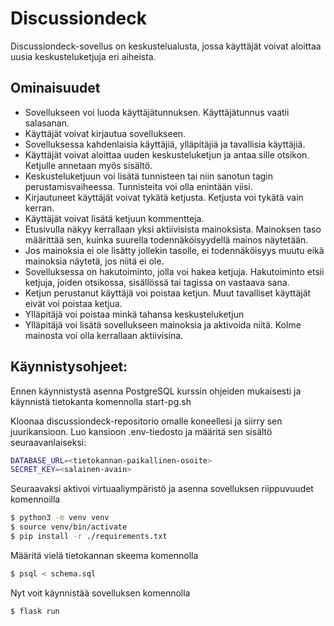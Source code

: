 # Discussiondeck

Discussiondeck-sovellus on keskustelualusta, jossa käyttäjät voivat aloittaa uusia keskusteluketjuja eri aiheista.


## Ominaisuudet

- Sovellukseen voi luoda käyttäjätunnuksen. Käyttäjätunnus vaatii salasanan.
- Käyttäjät voivat kirjautua sovellukseen.
- Sovelluksessa kahdenlaisia käyttäjiä, ylläpitäjiä ja tavallisia käyttäjiä.
- Käyttäjät voivat aloittaa uuden keskusteluketjun ja antaa sille otsikon. Ketjulle annetaan myös sisältö.
- Keskusteluketjuun voi lisätä tunnisteen tai niin sanotun tagin perustamisvaiheessa. Tunnisteita voi olla enintään viisi.
- Kirjautuneet käyttäjät voivat tykätä ketjusta. Ketjusta voi tykätä vain kerran.
- Käyttäjät voivat lisätä ketjuun kommentteja.
- Etusivulla näkyy kerrallaan yksi aktiivisista mainoksista. Mainoksen taso määrittää sen, kuinka suurella todennäköisyydellä mainos näytetään.
- Jos mainoksia ei ole lisätty jollekin tasolle, ei todennäköisyys muutu eikä mainoksia näytetä, jos niitä ei ole. 
- Sovelluksessa on hakutoiminto, jolla voi hakea ketjuja. Hakutoiminto etsii ketjuja, joiden otsikossa, sisällössä tai tagissa on vastaava sana.
- Ketjun perustanut käyttäjä voi poistaa ketjun. Muut tavalliset käyttäjät eivät voi poistaa ketjua.
- Ylläpitäjä voi poistaa minkä tahansa keskusteluketjun
- Ylläpitäjä voi lisätä sovellukseen mainoksia ja aktivoida niitä. Kolme mainosta voi olla kerrallaan aktiivisina. 

## Käynnistysohjeet:
Ennen käynnistystä asenna PostgreSQL kurssin ohjeiden mukaisesti ja käynnistä tietokanta komennolla start-pg.sh

Kloonaa discussiondeck-repositorio omalle koneellesi ja siirry sen juurikansioon. Luo kansioon .env-tiedosto ja määritä sen sisältö seuraavanlaiseksi:

```bash
DATABASE_URL=<tietokannan-paikallinen-osoite>
SECRET_KEY=<salainen-avain>
```

Seuraavaksi aktivoi virtuaaliympäristö ja asenna sovelluksen riippuvuudet komennoilla

```bash
$ python3 -m venv venv
$ source venv/bin/activate
$ pip install -r ./requirements.txt
```

Määritä vielä tietokannan skeema komennolla

```bash
$ psql < schema.sql
```

Nyt voit käynnistää sovelluksen komennolla

```bash
$ flask run
```
